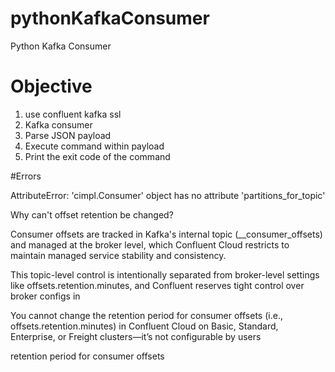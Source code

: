 # pythonKafkaConsumer
Python Kafka Consumer

# Objective
1. use confluent kafka ssl
2. Kafka consumer
3. Parse JSON payload
4. Execute command within payload
5. Print the exit code of the command


#Errors

AttributeError: 'cimpl.Consumer' object has no attribute 'partitions_for_topic'


Why can't offset retention be changed?

Consumer offsets are tracked in Kafka's internal topic (__consumer_offsets) and managed at the broker level, which Confluent Cloud restricts to maintain managed service stability and consistency.

This topic-level control is intentionally separated from broker-level settings like offsets.retention.minutes, and Confluent reserves tight control over broker configs in


You cannot change the retention period for consumer offsets (i.e., offsets.retention.minutes) in Confluent Cloud on Basic, Standard, Enterprise, or Freight clusters—it’s not configurable by users

retention period for consumer offsets
